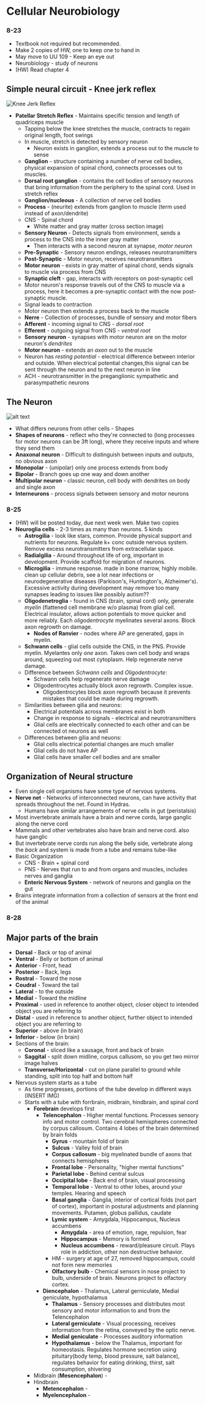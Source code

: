 # Cellular Neurobiology
### 8-23
* Textbook not required but recommended.
* Make 2 copies of HW, one to keep one to hand in
* May move to UU 109 - Keep an eye out
* Neurobiology - study of neurons
* (HW) Read chapter 4

## Simple neural circuit - Knee jerk reflex
![Knee Jerk Reflex](/Images/Patellar_tendon_reflex_arc.png)
  * **Patellar Stretch Reflex** - Maintains specific tension and length of quadriceps muscle
      * Tapping below the knee stretches the muscle, contracts to regain original length, foot swings
      * In muscle, stretch is detected by sensory neuron
          * Neuron exists in ganglion, extends a process out to the muscle to sense
      * **Ganglion** - structure containing a number of nerve cell bodies, physical expansion of spinal chord, connects processes out to muscles.
      * **Dorsal root ganglion** - contains the cell bodies of sensory neurons that bring information from the periphery to the spinal cord. Used in stretch reflex
      * **Ganglion/nucleous** - A collection of nerve cell bodies
      * **Process** - (neurite) extends from ganglion to muscle (term used instead of axon/dendrite)
      * CNS - Spinal chord
          * White matter and gray matter (cross section image)
      * **Sensory Neuron** - Detects signals from environment, sends a process to the CNS into the inner gray matter
          * Then interacts with a second neuron at synapse, *motor neuron*
      * **Pre-Synaptic** - Sensory neuron endings, releases neurotransmitters
      * **Post-Synaptic** - Motor neuron, receives neurotransmitters
      * **Motor neuron** - exists in gray matter of spinal chord, sends signals to muscle via process from CNS
      * **Synaptic cleft** - gap, interacts with receptors on post-synaptic cell
      * Motor neuron's response travels out of the CNS to muscle via a process, here it becomes a pre-synaptic contact with the now post-synaptic muscle.
      * Signal leads to contraction
      * Motor neuron then extends a process back to the muscle
      * **Nerre** - Collection of processes, bundle of sensory and motor fibers
      * **Afferent** - incoming signal to CNS - *dorsal root*
      * **Efferent** - outgoing signal from CNS - *ventral root*
      * **Sensory neuron** - synapses with motor neuron are on the motor neuron's *dendrites*
      * **Motor neuron** - extends an *axon* out to the muscle
      * Neuron has *resting potential* - electrical difference between interior and outside. When electrical potential changes,this signal can be sent through the neuron and to the next neuron in line
      * ACH -  neurotransmitter in the preganglionic sympathetic and parasympathetic neurons

## The Neuron
![alt text](Images/shapes.png)
  * What differs neurons from other cells - Shapes
  * **Shapes of neurons** - reflect who they're connected to (long processes for motor neurons can be 3ft long), where they receive inputs and where they send them
  * **Anaxonal neuron** - Difficult to distinguish between inputs and outputs, no obvious axon
  * **Monopolar** - (unipolar) only one process extends from body
  * **Bipolar** - Branch goes up one way and down another
  * **Multipolar neuron** - classic neuron, cell body with dendrites on body and single axon
  * **Interneurons** - process signals between sensory and motor neurons

### 8-25
  * (HW) will be posted today, due next week wen. Make two copies
  * **Neuroglia cells** - 2-3 times as many than neurons. 5 kinds
    * **Astrogilia** - look like stars, common. Provide physical support and nutrients for neurons. Regulate k+ conc outside nervous system. Remove excess neurotransmitters from extracellular space.
    * **Radialgilia** - Around throughout life of org, important in development. Provide scaffold for migration of neurons.
    * **Microgilia** - immune response. made in bone marrow, highly mobile. clean up cellular debris, see a lot near infections or neurodegenerative diseases (Parkison's, Huntington's, Alzheimer's). Excessive activity during development may remove too many synapses leading to issues like possibly autism??
    * **Oligodenetroglia** - found in CNS (brain, spinal cord) only, generate _myelin_ (flattened cell membrane w/o plasma) from glial cell. Electrical insulator, allows action potentials to move quicker and more reliably. Each _oligodentrocyte_ myelinates several axons. Block axon regrowth on damage.
      * **Nodes of Ranvier** - nodes where AP are generated, gaps in myelin.
    * **Schwann cells** - glial cells outside the CNS, in the PNS. Provide myelin. Myelantes only _one_ axon. Takes own cell body and wraps around, squeezing out most cytoplasm. Help regenerate nerve damage.
    * Difference between _Schwann cells_ and _Oligodentrocyte_:
      * Schwann cells help regenerate nerve damage
      * Oligodentrocytes actually block axon regrowth. Complex issue.
        * Oligodentrocytes block axon regrowth because it prevents mistakes that could be made during regrowth.
    * Similarities between gilia and neurons:
      * Electrical potentials across membranes exist in both
      * Change in response to signals - electrical and neurotransmitters
      * Glial cells are electrically connected to each other and can be connected ot neurons as well
    * Differences between gilia and neuons:
      * Glial cells electrical potential changes are much smaller
      * Glial cells do not have AP
      * Glial cells have smaller cell bodies and are smaller

## Organization of Neural structure
  * Even single cell organisms have some type of nervous systems.
  * **Nerve net** - Networks of interconnected neurons, can have activity that spreads throughout the net. Found in Hydras.
    * Humans have similar arrangements of nerve cells in gut (peristalsis)
  * Most invertebrate animals have a brain and nerve cords, large ganglic along the nerve cord
  * Mammals and other vertebrates also have brain and nerve cord. also have ganglic
  * But invertebrate nerve cords run along the belly side, vertebrate along the _back_ and system is made from a tube and remains tube-like
  * Basic Organization
    * CNS - Brain + spinal cord
    * PNS - Nerves that run to and from organs and muscles, includes nerves and ganglia
    * **Enteric Nervous System** - network of neurons and ganglia on the gut
  * Brains integrate information from a collection of sensors at the front end of the animal

### 8-28
## Major parts of the brain
  * **Dorsal** - Back or top of animal
  * **Ventral** - Belly or bottom of animal
  * **Anterior** - Front, head
  * **Posterior** - Back, legs
  * **Rostral** - Toward the nose
  * **Coudral** - Toward the tail
  * **Lateral** - to the outside
  * **Medial** - Toward the midline
  * **Proximal** - used in reference to another object, closer object to intended object you are referring to
  * **Distal** - used in reference to another object, further object to intended object you are referring to
  * **Superior** - above (in brain)
  * **Inferior** - below (in brain)
  * Sections of the brain:
    * **Coronal** - sliced like a sausage, front and back of brain
    * **Saggital** - split down midline, corpus callusom, so you get two mirror image halves
    * **Transverse/Horizontal** - cut on plane parallel to ground while standing, split into top half and bottom half
  * Nervous system starts as a tube
    * As time progresses, portions of the tube develop in different ways
    (INSERT IMG)
    * Starts with a tube with forrbrain, midbrain, hindbrain, and spinal cord
      * **Forebrain** develops first
        * **Telencephalon** - Higher mental functions. Processes sensory info and motor control. Two cerebral hemispheres connected by corpus callosum. Contains 4 lobes of the brain determined by brain folds
          * **Gyrus** - mountain fold of brain
          * **Sulcus** - Valley fold of brain
          * **Corpus callosum** - big myelinated bundle of axons that connects hemispheres
          * **Frontal lobe** - Personality, "higher mental functions"
          * **Parietal lobe** - Behind central sulcus
          * **Occipital lobe** - Back end of brain, visual processing
          * **Temporal lobe** - Ventral to other lobes, around your temples. Hearing and speech
          * **Basal ganglia** - Ganglia, interior of cortical folds (not part of cortex), important in postural adjustments and planning movements. Putamen, globus pallidus, caudate
          * **Lymic system** - Amygdala, Hippocampus, Nucleus accumbens
            * **Amygdala** - area of emotion, rage, repulsion, fear
            * **Hippocampus** - Memory is formed
            * **Nucleus accumbens** - reward/pleasure circuit. Plays role in addiction, other non destructive behavior.
          * HM - surgery at age of 27, removed hippocampus, could not form new memories
          * **Olfactory bulb** - Chemical sensors in nose project to bulb, underside of brain. Neurons project to olfactory cortex.
        * **Diencephalon** - Thalamus, Lateral gerniculate, Medial geniculate, hypothalamus
          * **Thalamus** - Sensory processes and distributes most sensory and motor information to and from the Telencephalon
          * **Lateral gerniculate** - Visual processing, receives information from the retina, conveyed by the optic nerve.
          * **Medial geniculate** - Processes auditory information
          * **Hypothalamus** - below the Thalamus, important for homeostasis. Regulates hormone secretion using pituitary(body temp, blood pressure, salt balance), regulates behavior for eating drinking, thirst, salt consumption, shivering
      * Midbrain (**Mesencephalon**) -
      * Hindbrain
        * **Metencephalon** -
        * **Myelencephalon** -
